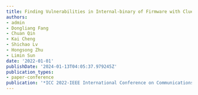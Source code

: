 ```yaml
---
title: Finding Vulnerabilities in Internal-binary of Firmware with Clues
authors:
- admin
- Dongliang Fang
- Chuan Qin
- Kai Cheng
- Shichao Lv
- Hongsong Zhu
- Limin Sun
date: '2022-01-01'
publishDate: '2024-01-13T04:05:37.979245Z'
publication_types:
- paper-conference
publication: '*ICC 2022-IEEE International Conference on Communications (ICC)*'
---
```

